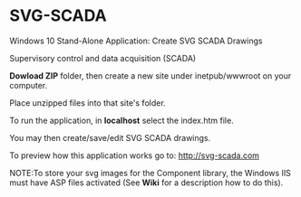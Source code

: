 # SVG-SCADA
Windows 10 Stand-Alone Application: Create SVG SCADA Drawings

Supervisory control and data acquisition (SCADA)

**Dowload ZIP** folder, then create a new site under inetpub/wwwroot on your computer.

Place unzipped files into that site's folder.

To run the application, in **localhost** select the index.htm file. 

You may then create/save/edit SVG SCADA drawings.

To preview how this application works go to: http://svg-scada.com

NOTE:To store your svg images for the Component library, the Windows IIS must have 
ASP files activated (See **Wiki** for a description how to do this).
